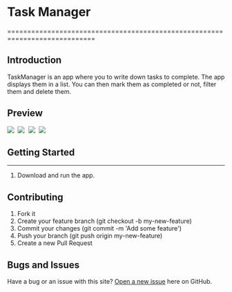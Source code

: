 # Task Manager
============================================================================

Introduction
------------

TaskManager is an app where you to write down tasks to complete. The app displays them in a list.
You can then mark them as completed or not, filter them and delete them.

## Preview
<p float="left">
    <kbd>
  <img src="https://github.com/charliemun1/taskmanager/blob/main/screenshots/add_task.png" />
  </kbd>
    <kbd>
  <img src="https://github.com/charliemun1/taskmanager/blob/main/screenshots/main_screen.png" />
  </kbd>
    <kbd>
  <img src="https://github.com/charliemun1/taskmanager/blob/main/screenshots/filters.png" />
  </kbd>
    <kbd>
  <img src="https://github.com/charliemun1/taskmanager/blob/main/screenshots/task_details.png" />
  </kbd>
</p>

## Getting Started
---------------

1. Download and run the app.

## Contributing

1. Fork it
2. Create your feature branch (git checkout -b my-new-feature)
3. Commit your changes (git commit -m 'Add some feature')
4. Push your branch (git push origin my-new-feature)
5. Create a new Pull Request


## Bugs and Issues

Have a bug or an issue with this site? [Open a new issue](https://github.com/charliemun1/taskmanager/issues) here on GitHub.
